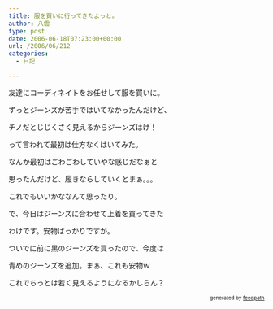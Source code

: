 ```yaml
---
title: 服を買いに行ってきたよっと。
author: 八雲
type: post
date: 2006-06-18T07:23:00+00:00
url: /2006/06/212
categories:
  - 日記

---
```

友達にコーディネイトをお任せして服を買いに。
  
ずっとジーンズが苦手ではいてなかったんだけど、
  
チノだとじじくさく見えるからジーンズはけ！
  
って言われて最初は仕方なくはいてみた。

なんか最初はごわごわしていやな感じだなぁと
  
思ったんだけど、履きならしていくとまぁ。。。
  
これでもいいかななんて思ったり。

で、今日はジーンズに合わせて上着を買ってきた
  
わけです。安物ばっかりですが。
  
ついでに前に黒のジーンズを買ったので、今度は
  
青めのジーンズを追加。まぁ、これも安物ｗ
  
これでちっとは若く見えるようになるかしらん？<!--
feedpath info start
-->

<div style="text-align: right; font-size: 10px;">
  &nbsp;&nbsp;<span>generated by <a href="http://feedpath.jp">feedpath</a></span>
</div>

<!--
feedpath info end
-->